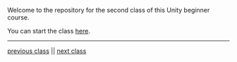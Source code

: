 

Welcome to the repository for the second class of this Unity beginner course.

You can start the class [here](Class2.md).


---

[previous class](https://github.com/Skydrag42/GCC_Unity_Forma_Class1/)
||
[next class](https://github.com/Skydrag42/GCC_Unity_Forma_Class3/)
